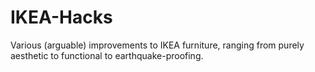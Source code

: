 # IKEA-Hacks
Various (arguable) improvements to IKEA furniture, ranging from purely aesthetic to functional to earthquake-proofing. 
